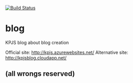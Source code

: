 [![Build Status](https://travis-ci.org/KPJS/blog.svg?branch=master)](https://travis-ci.org/KPJS/blog)

# blog
KPJS blog about blog creation

Official site: http://kpjs.azurewebsites.net/
Alternative site: http://kpjsblog.cloudapp.net/

(all wrongs reserved)
--------------

